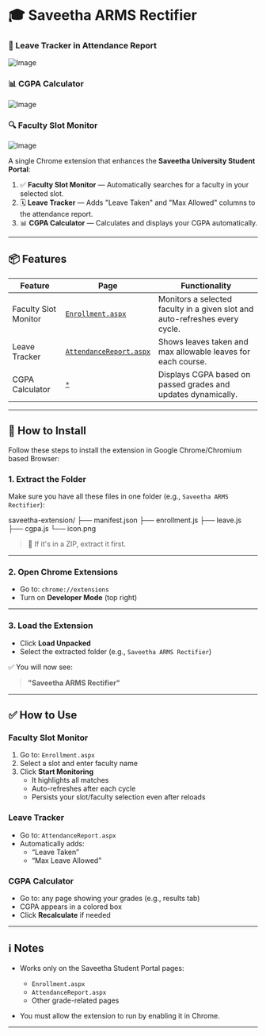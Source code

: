 # 🎓 Saveetha ARMS Rectifier

### 📅 Leave Tracker in Attendance Report
![Image](https://github.com/user-attachments/assets/75633a47-9d81-4d28-9690-eaba8c21a826)

### 📊 CGPA Calculator
![Image](https://github.com/user-attachments/assets/e0c737f6-cb32-4180-8383-c1a0d09c3ad0)

### 🔍 Faculty Slot Monitor
![Image](https://github.com/user-attachments/assets/eeab1233-e1db-4d37-b8ce-548a7d54326e)

A single Chrome extension that enhances the **Saveetha University Student Portal**:

1. ✅ **Faculty Slot Monitor** — Automatically searches for a faculty in your selected slot.
2. 🗓️ **Leave Tracker** — Adds "Leave Taken" and "Max Allowed" columns to the attendance report.
3. 📊 **CGPA Calculator** — Calculates and displays your CGPA automatically.

---

## 📦 Features

| Feature              | Page                                                                 | Functionality                                                                 |
|----------------------|----------------------------------------------------------------------|--------------------------------------------------------------------------------|
| Faculty Slot Monitor | [`Enrollment.aspx`](https://arms.sse.saveetha.com/StudentPortal/Enrollment.aspx) | Monitors a selected faculty in a given slot and auto-refreshes every cycle.   |
| Leave Tracker        | [`AttendanceReport.aspx`](https://arms.sse.saveetha.com/StudentPortal/AttendanceReport.aspx) | Shows leaves taken and max allowable leaves for each course.                  |
| CGPA Calculator      | [`*`](https://arms.sse.saveetha.com/StudentPortal/*) | Displays CGPA based on passed grades and updates dynamically.                 |

---

## 📁 How to Install 

Follow these steps to install the extension in Google Chrome/Chromium based Browser:

### 1. Extract the Folder
Make sure you have all these files in one folder (e.g., `Saveetha ARMS Rectifier`):

saveetha-extension/
├── manifest.json
├── enrollment.js
├── leave.js
├── cgpa.js
└── icon.png

> 🔔 If it's in a ZIP, extract it first.

---

### 2. Open Chrome Extensions
- Go to: `chrome://extensions`
- Turn on **Developer Mode** (top right)

---

### 3. Load the Extension
- Click **Load Unpacked**
- Select the extracted folder (e.g., `Saveetha ARMS Rectifier`)

✅ You will now see:
> **"Saveetha ARMS Rectifier"**

---

## ✅ How to Use

### Faculty Slot Monitor
1. Go to: `Enrollment.aspx`
2. Select a slot and enter faculty name
3. Click **Start Monitoring**
   - It highlights all matches
   - Auto-refreshes after each cycle
   - Persists your slot/faculty selection even after reloads

### Leave Tracker
- Go to: `AttendanceReport.aspx`
- Automatically adds:
  - “Leave Taken”
  - “Max Leave Allowed”

### CGPA Calculator
- Go to: any page showing your grades (e.g., results tab)
- CGPA appears in a colored box
- Click **Recalculate** if needed

---

## ℹ️ Notes

- Works only on the Saveetha Student Portal pages:
  - `Enrollment.aspx`
  - `AttendanceReport.aspx`
  - Other grade-related pages

- You must allow the extension to run by enabling it in Chrome.

---




